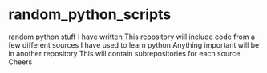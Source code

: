 # random_python_scripts
random python stuff I have written
This repository will include code from a few different sources I have used to learn python
Anything important will be in another repository
This will contain subrepositories for each source
Cheers

